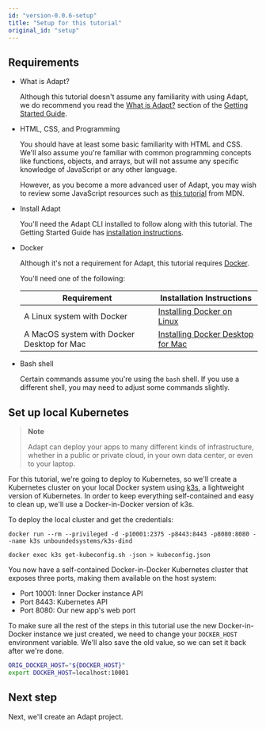 ```yaml
---
id: "version-0.0.6-setup"
title: "Setup for this tutorial"
original_id: "setup"
---
```

<!-- DOCTOC SKIP -->


## Requirements

- What is Adapt?

    Although this tutorial doesn't assume any familiarity with using Adapt, we do recommend you read the [What is Adapt?](../getting_started/index.md#what-is-adapt) section of the [Getting Started Guide](../getting_started/index.md).

- HTML, CSS, and Programming

    You should have at least some basic familiarity with HTML and CSS.
    We'll also assume you're familiar with common programming concepts like functions, objects, and arrays, but will not assume any specific knowledge of JavaScript or any other language.

    However, as you become a more advanced user of Adapt, you may wish to review some JavaScript resources such as [this tutorial](https://developer.mozilla.org/en-US/docs/Web/JavaScript/A_re-introduction_to_JavaScript) from MDN.

- Install Adapt

    You'll need the Adapt CLI installed to follow along with this tutorial.
    The Getting Started Guide has [installation instructions](../getting_started/01_install.md).

- Docker

    Although it's not a requirement for Adapt, this tutorial requires [Docker](https://docker.com).

    You'll need one of the following:

    | Requirement | Installation Instructions |
    | --- | --- |
    | A Linux system with Docker | [Installing Docker on Linux](https://docs.docker.com/install/) |
    | A MacOS system with Docker Desktop for Mac | [Installing Docker Desktop for Mac](https://docs.docker.com/docker-for-mac/) |

- Bash shell

    Certain commands assume you're using the `bash` shell.
    If you use a different shell, you may need to adjust some commands slightly.

## Set up local Kubernetes

> **Note**
>
> Adapt can deploy your apps to many different kinds of infrastructure, whether in a public or private cloud, in your own data center, or even to your laptop.

For this tutorial, we're going to deploy to Kubernetes, so we'll create a Kubernetes cluster on your local Docker system using [k3s](https://k3s.io), a lightweight version of Kubernetes.
In order to keep everything self-contained and easy to clean up, we'll use a Docker-in-Docker version of k3s.

To deploy the local cluster and get the credentials:

<!-- doctest command -->

```console
docker run --rm --privileged -d -p10001:2375 -p8443:8443 -p8080:8080 --name k3s unboundedsystems/k3s-dind

docker exec k3s get-kubeconfig.sh -json > kubeconfig.json
```

You now have a self-contained Docker-in-Docker Kubernetes cluster that exposes three ports, making them available on the host system:
* Port 10001: Inner Docker instance API
* Port 8443: Kubernetes API
* Port 8080: Our new app's web port

To make sure all the rest of the steps in this tutorial use the new Docker-in-Docker instance we just created, we need to change your `DOCKER_HOST` environment variable.
We'll also save the old value, so we can set it back after we're done.
<!-- doctest command -->

```bash
ORIG_DOCKER_HOST="${DOCKER_HOST}"
export DOCKER_HOST=localhost:10001
```

## Next step

Next, we'll create an Adapt project.

